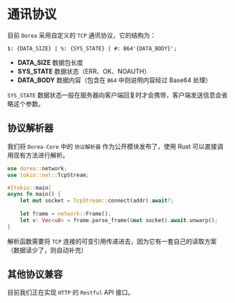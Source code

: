 # 通讯协议

目前 `Dorea` 采用自定义的 `TCP` 通讯协议，它的结构为：

```text
$: {DATA_SIZE} | %: {SYS_STATE} | #: B64'{DATA_BODY}';
```

- **DATA_SIZE** 数据包长度
- **SYS_STATE** 数据状态（ERR、OK、NOAUTH）
- **DATA_BODY** 数据内容（包含在 `B64` 中则说明内容经过 Base64 处理）

`SYS_STATE` 数据状态一般在服务器向客户端回复时才会携带，客户端发送信息会省略这个参数。

## 协议解析器

我们将 `Dorea-Core` 中的 `协议解析器` 作为公开模块发布了，使用 Rust 可以直接调用现有方法进行解析。

```rust
use dorea::network;
use tokio::net::TcpStream;

#[tokio::main]
async fn main() {
    let mut socket = TcpStream::connect(addr).await?;
    
    let frame = network::Frame();
    let v: Vec<u8> = frame.parse_frame(&mut socket).await.unwarp();
}
```

解析函数需要将 `TCP` 连接的可变引用传递进去，因为它有一套自己的读取方案（数据读少了，则自动补充）

## 其他协议兼容

目前我们正在实现 `HTTP` 的 `Restful` API 接口。